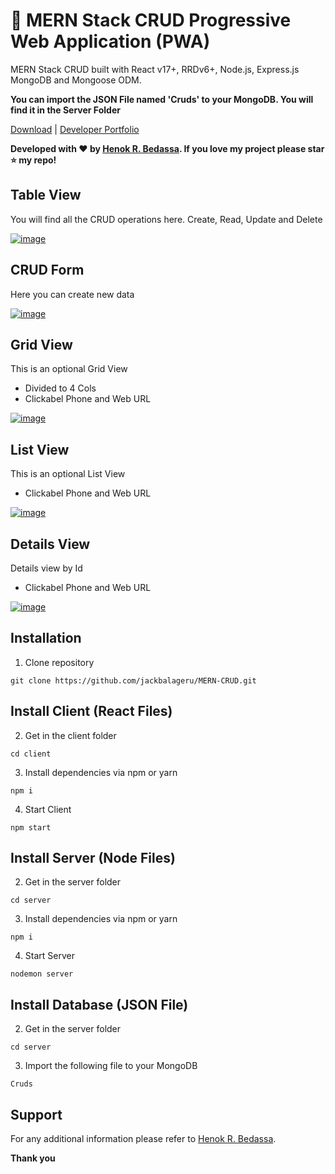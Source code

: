 # 🤘 MERN Stack CRUD Progressive Web Application (PWA)

MERN Stack CRUD built with React v17+, RRDv6+, Node.js, Express.js MongoDB and Mongoose ODM.

**You can import the JSON File named 'Cruds' to your MongoDB. You will find it in the Server Folder**

[Download](https://github.com/jackbalageru/MERN-CRUD) | [Developer Portfolio](https://henok.us)

**Developed with ❤️ by [Henok R. Bedassa](https://henok.us/). If you love my project please star ⭐️ my repo!**

## Table View

You will find all the CRUD operations here. Create, Read, Update and Delete

[![image](https://atlanticplc.com/wp-content/uploads/mern-crud/CRUD_Table_View.png)](https://henok.us/)

## CRUD Form

Here you can create new data

[![image](https://atlanticplc.com/wp-content/uploads/mern-crud/CRUD_Create.png)](https://henok.us/)

## Grid View

This is an optional Grid View

- Divided to 4 Cols
- Clickabel Phone and Web URL

[![image](https://atlanticplc.com/wp-content/uploads/mern-crud/CRUD_Grid_View.png)](https://henok.us/)

## List View

This is an optional List View

- Clickabel Phone and Web URL

[![image](https://atlanticplc.com/wp-content/uploads/mern-crud/CRUD_List_View.png)](https://henok.us/)

## Details View

Details view by Id

- Clickabel Phone and Web URL

[![image](https://atlanticplc.com/wp-content/uploads/mern-crud/CRUD_Details_Page.png)](https://henok.us/)

## Installation

1. Clone repository

```shell
git clone https://github.com/jackbalageru/MERN-CRUD.git
```

## Install Client (React Files)

2. Get in the client folder

```shell
cd client
```

3. Install dependencies via npm or yarn

```shell
npm i
```

4. Start Client

```shell
npm start
```

## Install Server (Node Files)

2. Get in the server folder

```shell
cd server
```

3. Install dependencies via npm or yarn

```shell
npm i
```

4. Start Server

```shell
nodemon server
```

## Install Database (JSON File)

2. Get in the server folder

```shell
cd server
```

3. Import the following file to your MongoDB

```shell
Cruds
```

## Support

For any additional information please refer to [Henok R. Bedassa](https://henok.us).

**Thank you**
